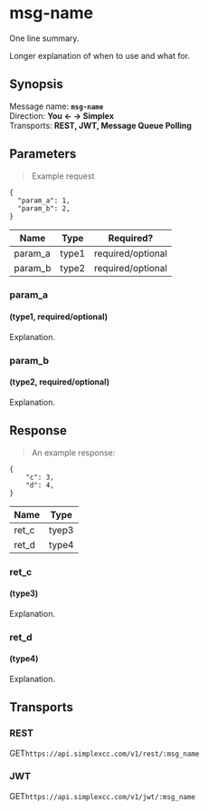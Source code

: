 # msg-name #

One line summary.

Longer explanation of when to use and what for.

## Synopsis ##

Message name: **`msg-name`**  
Direction: **You &larr; &rarr; Simplex**  
Transports: **REST, JWT, Message Queue Polling**

## Parameters ##

> Example request

```javascript--json
{
  "param_a": 1,
  "param_b": 2,
}
```

Name | Type | Required?
---- | ---- | ---------
param_a | type1 | required/optional
param_b | type2 | required/optional

### param_a ###
#### (type1, required/optional)

Explanation.

### param_b ###
#### (type2, required/optional)

Explanation.

## Response ##

> An example response:

```javascript--json
{
    "c": 3,
    "d": 4,
}
```

Name | Type
---- | ----
ret_c | tyep3
ret_d | type4

### ret_c ###
#### (type3)

Explanation.

### ret_d ###
#### (type4)

Explanation.

## Transports ##

### REST ###

<span class="http-verb http-get">GET</span>`https://api.simplexcc.com/v1/rest/:msg_name`

### JWT ###

<span class="http-verb http-get">GET</span>`https://api.simplexcc.com/v1/jwt/:msg_name`
